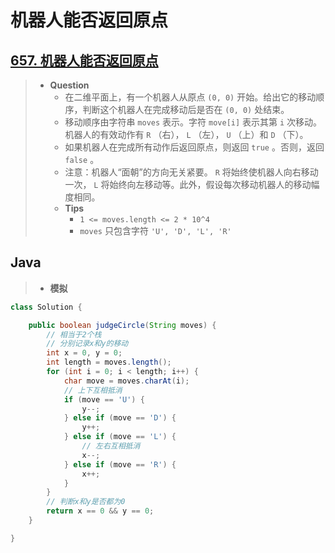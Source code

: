# 机器人能否返回原点

## [657. 机器人能否返回原点](https://leetcode.cn/problems/robot-return-to-origin/)

> - **Question**
>   - 在二维平面上，有一个机器人从原点 `(0, 0)` 开始。给出它的移动顺序，判断这个机器人在完成移动后是否在 `(0, 0)` 处结束。
>   - 移动顺序由字符串 `moves` 表示。字符 `move[i]` 表示其第 `i` 次移动。机器人的有效动作有 `R` （右）， `L` （左）， `U` （上）和  `D` （下）。
>   - 如果机器人在完成所有动作后返回原点，则返回 `true` 。否则，返回 `false` 。
>   - 注意：机器人“面朝”的方向无关紧要。 `R` 将始终使机器人向右移动一次， `L` 将始终向左移动等。此外，假设每次移动机器人的移动幅度相同。
>   - **Tips**
>     - `1 <= moves.length <= 2 * 10^4`
>     - `moves` 只包含字符 `'U', 'D', 'L', 'R'`

## Java

> - **模拟**

```java
class Solution {

    public boolean judgeCircle(String moves) {
        // 相当于2个栈
        // 分别记录x和y的移动
        int x = 0, y = 0;
        int length = moves.length();
        for (int i = 0; i < length; i++) {
            char move = moves.charAt(i);
            // 上下互相抵消
            if (move == 'U') {
                y--;
            } else if (move == 'D') {
                y++;
            } else if (move == 'L') {
                // 左右互相抵消
                x--;
            } else if (move == 'R') {
                x++;
            }
        }
        // 判断x和y是否都为0
        return x == 0 && y == 0;
    }

}
```
